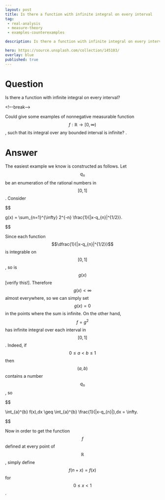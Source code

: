 ```yaml
---
layout: post
title: Is there a function with infinite integral on every interval
tag:
 - real-analysis
 - measure-theory
 - examples-counterexamples

description: Is there a function with infinite integral on every interval

hero: https://source.unsplash.com/collection/145103/
overlay: blue 
published: true
---
```


# Question 

Is there a function with infinite integral on every interval?

<!–-break-–>


Could give some examples of nonnegative measurable function $$f:\mathbb{R}\to[0,\infty)$$, such that its integral over any bounded interval is infinite?
.

# Answer 


The easiest example we know is constructed as follows. Let $$q_{n}$$ be an enumeration of the rational numbers in $$[0,1]$$. Consider 

$$

g(x) = \sum_{n=1}^{\infty} 2^{-n} \frac{1}{|x-q_{n}|^{1/2}}.

$$


Since each function  $$\dfrac{1}{|x-q_{n}|^{1/2}}$$ is integrable on $$[0,1]$$, so is $$g(x)$$ [verify this!]. Therefore $$g(x) < \infty$$ almost everywhere, so we can simply set $$g(x) = 0$$ in the points where the sum is infinite.
On the other hand, $$f = g^{2}$$ has infinite integral over each interval in $$[0,1]$$. Indeed, if $$0 \leq a \lt b \leq 1$$ then $$(a,b)$$ contains a number $$q_{n}$$, so 

$$

\int_{a}^{b} f(x)\,dx \geq \int_{a}^{b} \frac{1}{|x-q_{n}|}\,dx = \infty.

$$

 Now in order to get the function $$f$$ defined at every point of $$\mathbb{R}$$, simply define $$f(n + x) = f(x)$$ for $$0 \leq x \lt 1$$.

